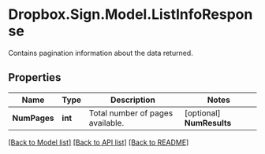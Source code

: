 # Dropbox.Sign.Model.ListInfoResponse
Contains pagination information about the data returned.

## Properties

Name | Type | Description | Notes
------------ | ------------- | ------------- | -------------
**NumPages** | **int** |  Total number of pages available.  | [optional] **NumResults** | **int?** |  Total number of objects available.  | [optional] **Page** | **int** |  Number of the page being returned.  | [optional] **PageSize** | **int** |  Objects returned per page.  | [optional] 

[[Back to Model list]](../README.md#documentation-for-models) [[Back to API list]](../README.md#documentation-for-api-endpoints) [[Back to README]](../README.md)

